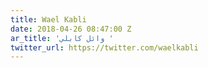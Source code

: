 ```yaml
---
title: Wael Kabli
date: 2018-04-26 08:47:00 Z
ar_title: 'وائل كابلي '
twitter_url: https://twitter.com/waelkabli
---
```


